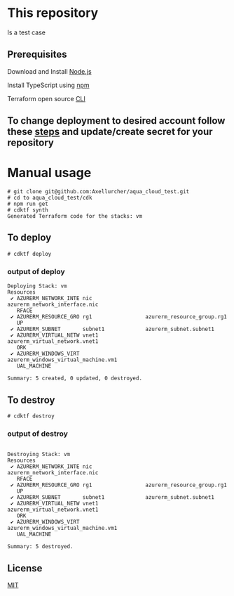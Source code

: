 # This repository

Is a test case

## Prerequisites

Download and Install [Node.js](https://nodejs.org/en/download/)

Install TypeScript using [npm](https://www.npmjs.com/package/typescript)

Terraform open source [CLI](https://www.terraform.io/downloads.html)

## To change deployment to desired account follow these [steps](https://registry.terraform.io/providers/hashicorp/azurerm/latest/docs/guides/service_principal_client_secret) and update/create secret for your repository

# Manual usage

```shell
# git clone git@github.com:Axellurcher/aqua_cloud_test.git
# cd to aqua_cloud_test/cdk
# npm run get
# cdktf synth
Generated Terraform code for the stacks: vm
```

## To deploy

```shell
# cdktf deploy
```

### output of deploy

```shell
Deploying Stack: vm
Resources
 ✔ AZURERM_NETWORK_INTE nic                 azurerm_network_interface.nic
   RFACE
 ✔ AZURERM_RESOURCE_GRO rg1                 azurerm_resource_group.rg1
   UP
 ✔ AZURERM_SUBNET       subnet1             azurerm_subnet.subnet1
 ✔ AZURERM_VIRTUAL_NETW vnet1               azurerm_virtual_network.vnet1
   ORK
 ✔ AZURERM_WINDOWS_VIRT                     azurerm_windows_virtual_machine.vm1
   UAL_MACHINE

Summary: 5 created, 0 updated, 0 destroyed.
```

## To destroy

```shell
# cdktf destroy
```

### output of destroy

```shell

Destroying Stack: vm
Resources
 ✔ AZURERM_NETWORK_INTE nic                 azurerm_network_interface.nic
   RFACE
 ✔ AZURERM_RESOURCE_GRO rg1                 azurerm_resource_group.rg1
   UP
 ✔ AZURERM_SUBNET       subnet1             azurerm_subnet.subnet1
 ✔ AZURERM_VIRTUAL_NETW vnet1               azurerm_virtual_network.vnet1
   ORK
 ✔ AZURERM_WINDOWS_VIRT                     azurerm_windows_virtual_machine.vm1
   UAL_MACHINE

Summary: 5 destroyed.
```

## License

[MIT](https://choosealicense.com/licenses/mit/)
